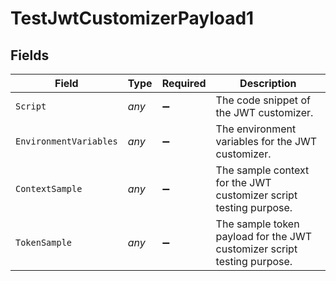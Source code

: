 # TestJwtCustomizerPayload1


## Fields

| Field                                                                   | Type                                                                    | Required                                                                | Description                                                             |
| ----------------------------------------------------------------------- | ----------------------------------------------------------------------- | ----------------------------------------------------------------------- | ----------------------------------------------------------------------- |
| `Script`                                                                | *any*                                                                   | :heavy_minus_sign:                                                      | The code snippet of the JWT customizer.                                 |
| `EnvironmentVariables`                                                  | *any*                                                                   | :heavy_minus_sign:                                                      | The environment variables for the JWT customizer.                       |
| `ContextSample`                                                         | *any*                                                                   | :heavy_minus_sign:                                                      | The sample context for the JWT customizer script testing purpose.       |
| `TokenSample`                                                           | *any*                                                                   | :heavy_minus_sign:                                                      | The sample token payload for the JWT customizer script testing purpose. |
